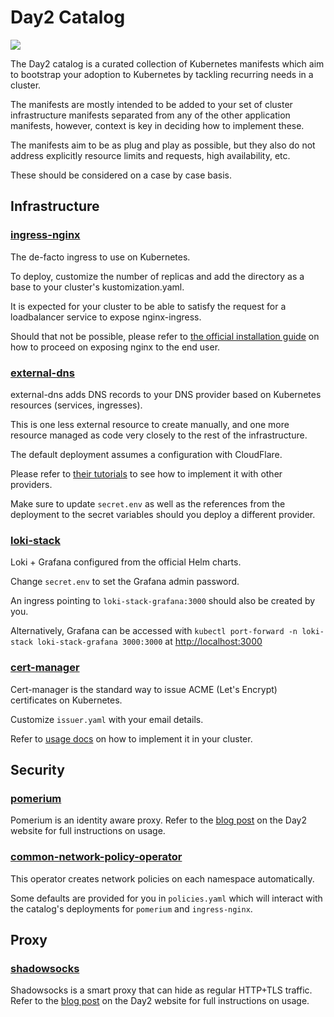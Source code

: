 # Day2 Catalog

![](https://day2.tech/public/logo.png)

The Day2 catalog is a curated collection of Kubernetes manifests which aim to bootstrap your adoption to Kubernetes by tackling recurring needs in a cluster.

The manifests are mostly intended to be added to your set of cluster infrastructure manifests separated from any of the other application manifests, however, context is key in deciding how to implement these.

The manifests aim to be as plug and play as possible, but they also do not address explicitly resource limits and requests, high availability, etc.

These should be considered on a case by case basis.

## Infrastructure

### [ingress-nginx](ingress-nginx/)

The de-facto ingress to use on Kubernetes.

To deploy, customize the number of replicas and add the directory as a base to your cluster's kustomization.yaml.

It is expected for your cluster to be able to satisfy the request for a loadbalancer service to expose nginx-ingress.

Should that not be possible, please refer to [the official installation guide](https://kubernetes.github.io/ingress-nginx/deploy/) on how to proceed on exposing nginx to the end user.

### [external-dns](external-dns/)

external-dns adds DNS records to your DNS provider based on Kubernetes resources (services, ingresses).

This is one less external resource to create manually, and one more resource managed as code very closely to the rest of the infrastructure.

The default deployment assumes a configuration with CloudFlare.

Please refer to [their tutorials](https://github.com/kubernetes-sigs/external-dns/tree/master/docs/tutorials) to see how to implement it with other providers.

Make sure to update `secret.env` as well as the references from the deployment to the secret variables should you deploy a different provider.

### [loki-stack](loki-stack/)

Loki + Grafana configured from the official Helm charts.

Change `secret.env` to set the Grafana admin password.

An ingress pointing to `loki-stack-grafana:3000` should also be created by you.

Alternatively, Grafana can be accessed with `kubectl port-forward -n loki-stack loki-stack-grafana 3000:3000` at <http://localhost:3000>

### [cert-manager](cert-manager/)

Cert-manager is the standard way to issue ACME (Let's Encrypt) certificates on Kubernetes.

Customize `issuer.yaml` with your email details. 

Refer to [usage docs](https://cert-manager.io/docs/usage/) on how to implement it in your cluster.

## Security

### [pomerium](pomerium/)

Pomerium is an identity aware proxy. Refer to the [blog post](#) on the Day2 website for full instructions on usage.

### [common-network-policy-operator](common-network-policy-operator/)

This operator creates network policies on each namespace automatically.

Some defaults are provided for you in `policies.yaml` which will interact with the catalog's deployments for `pomerium` and `ingress-nginx`.

## Proxy

### [shadowsocks](shadowsocks/)

Shadowsocks is a smart proxy that can hide as regular HTTP+TLS traffic. Refer to the [blog post](#) on the Day2 website for full instructions on usage.